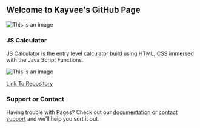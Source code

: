 ## Welcome to Kayvee's GitHub Page
![This is an image](https://myoctocat.com/assets/images/base-octocat.svg)


<!-- You can use the [editor on GitHub](https://github.com/kaaaaaayvee/jsCalcluator/edit/gh-pages/index.md) to maintain and preview the content for your website in Markdown files. -->
<!-- 
Whenever you commit to this repository, GitHub Pages will run [Jekyll](https://jekyllrb.com/) to rebuild the pages in your site, from the content in your Markdown files. -->

### JS Calculator

JS Calculator is the entry level calculator build using HTML, CSS immersed with the Java Script Functions.

![This is an image](https://images.vexels.com/media/users/3/256358/isolated/preview/f8960d9092fff07c5965844c58734004-playful-calculator-cartoon.png)


[Link To Repository](https://github.com/kaaaaaayvee/jsCalcluator)


<!-- For more details see [Basic writing and formatting syntax](https://docs.github.com/en/github/writing-on-github/getting-started-with-writing-and-formatting-on-github/basic-writing-and-formatting-syntax).

### Jekyll Themes

Your Pages site will use the layout and styles from the Jekyll theme you have selected in your [repository settings](https://github.com/kaaaaaayvee/jsCalcluator/settings/pages). The name of this theme is saved in the Jekyll `_config.yml` configuration file.
 -->
### Support or Contact

Having trouble with Pages? Check out our [documentation](https://docs.github.com/categories/github-pages-basics/) or [contact support](https://support.github.com/contact) and we’ll help you sort it out.
